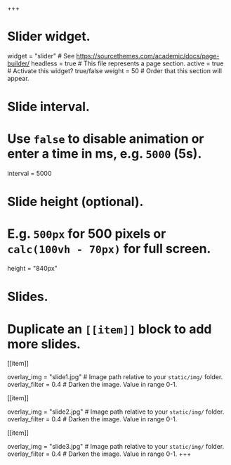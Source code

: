 +++
# Slider widget.
widget = "slider"  # See https://sourcethemes.com/academic/docs/page-builder/
headless = true  # This file represents a page section.
active = true  # Activate this widget? true/false
weight = 50  # Order that this section will appear.

# Slide interval.
# Use `false` to disable animation or enter a time in ms, e.g. `5000` (5s).
interval = 5000

# Slide height (optional).
# E.g. `500px` for 500 pixels or `calc(100vh - 70px)` for full screen.
height = "840px"

# Slides.
# Duplicate an `[[item]]` block to add more slides.


[[item]]
 
  overlay_img = "slide1.jpg"  # Image path relative to your `static/img/` folder.
  overlay_filter = 0.4  # Darken the image. Value in range 0-1.

[[item]]

  overlay_img = "slide2.jpg"  # Image path relative to your `static/img/` folder.
  overlay_filter = 0.4  # Darken the image. Value in range 0-1.

[[item]]

  overlay_img = "slide3.jpg"  # Image path relative to your `static/img/` folder.
  overlay_filter = 0.4  # Darken the image. Value in range 0-1.
+++

